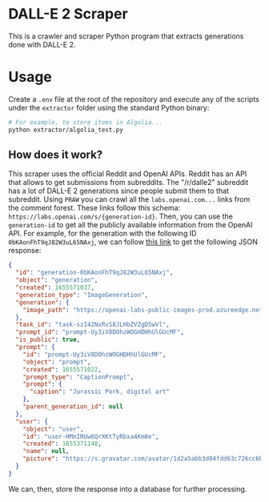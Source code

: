 # DALL-E 2 Scraper

This is a crawler and scraper Python program that extracts generations
done with DALL-E 2.

# Usage

Create a `.env` file at the root of the repository and execute any of the
scripts under the `extractor` folder using the standard Python binary:

```bash
# For example, to store items in Algolia...
python extractor/algolia_test.py
```

## How does it work?

This scraper uses the official Reddit and OpenAI APIs. Reddit has an
API that allows to get submissions from subreddits. The "/r/dalle2"
subreddit has a lot of DALL-E 2 generations since people submit them
to that subreddit. Using `PRAW` you can crawl all the
`labs.openai.com...` links from the comment forest. These links follow
this schema: `https://labs.openai.com/s/{generation-id}`. Then, you
can use the `generation-id` to get all the publicly available
information from the OpenAI API. For example, for the generation with
the following ID `0bKAonFhT9qJ82W3uL65NAxj`, we can follow [this
link](https://labs.openai.com/api/labs/public/generations/generation-0bKAonFhT9qJ82W3uL65NAxj)
to get the following JSON response:

```json
{
  "id": "generation-0bKAonFhT9qJ82W3uL65NAxj",
  "object": "generation",
  "created": 1655571037,
  "generation_type": "ImageGeneration",
  "generation": {
    "image_path": "https://openai-labs-public-images-prod.azureedge.net/user-HMnIRUw6QrXKtTyRbxa4Km8e/generations/generation-0bKAonFhT9qJ82W3uL65NAxj/image.webp"
  },
  "task_id": "task-szI42NxRvS8JLHbZVZgD5wVl",
  "prompt_id": "prompt-Uy3iV8DOhzWOGHDHhUlGUcMF",
  "is_public": true,
  "prompt": {
    "id": "prompt-Uy3iV8DOhzWOGHDHhUlGUcMF",
    "object": "prompt",
    "created": 1655571022,
    "prompt_type": "CaptionPrompt",
    "prompt": {
      "caption": "Jurassic Pork, digital art"
    },
    "parent_generation_id": null
  },
  "user": {
    "object": "user",
    "id": "user-HMnIRUw6QrXKtTyRbxa4Km8e",
    "created": 1655371148,
    "name": null,
    "picture": "https://s.gravatar.com/avatar/1d2a5abb3d04fdd63c726cc6bce1e072?s=480&r=pg&d=https%3A%2F%2Fcdn.auth0.com%2Favatars%2Fdp.png"
  }
}
```

We can, then, store the response into a database for further
processing.
